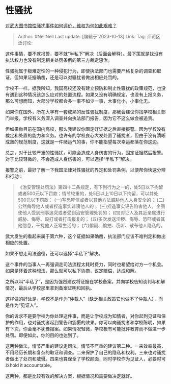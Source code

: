 # 性骚扰

[对武大图书馆性骚扰事件如何评价，维权为何如此艰难？](https://www.zhihu.com/question/625687555/answer/3247889024)

> Author: #NellNell
> Last update: [编辑于 2023-10-13]
> Link:
> Tag:
> 评论区:
> 泛讨论:

这件事情，要不就报警，要不就“半私下”解决（后面会解释）。最下策就是找没有执法权力也没有制定相关处罚条例的第三方裁定惩治。

性骚扰属于极难定性的一种侵犯行为，即使执法部门也需要严格复杂的调查和取证，但如果证据确凿，还是可以对骚扰者做出相应处罚的。

学校不一样。据我所知，我国高校还没有建立预防和制止性骚扰的政策规范，也没有遇到这种情况该怎么应对的处置流程。如果又没有明确规定，也没有上报义务，那么可想而知，大部分学校都会多一事不如少一事，大事化小，小事化无。

如果你在国外，所在大学有一套成熟的反性骚扰制度，那我会建议你找学校相关部门举报，学校有义务深入调查并向执法部门报告，因为它不这么做会被追责。

但如果你目前在国内高校，那么我建议你固定好证据之后直接报警。因为学校没有裁定和处置的能力和义务。也许有的学校良心大发处置了骚扰者，但由于没有清晰成熟的规范制度，这就是一件赌运气的事，你不能指望每次幸运都落在你这边。

总之，对于比较严重的性骚扰，可能会造成人身伤害的行为，固定证据然后报警。对于比较轻微的，不会造成人身伤害的，可以选择“半私下”解决。

报警之前，最好了解一下我国法律对性骚扰的界定和处罚条例，以便帮你快速分辨和行动：

> 《治安管理处罚法》第四十二条规定，有下列行为之一的，处5日以下拘留或者500元以下罚款；情节较重的，处5日以上10日以下拘留，可以并处500元以下罚款：
> (一)写恐吓信或者以其他方法威胁他人人身安全的；
> (二)公然侮辱他人或者捏造事实诽谤他人的；
> (三)捏造事实诬告陷害他人，企图使他人受到刑事追究或者受到治安管理处罚的；
> (四)对证人及其近亲属进行威胁、侮辱、殴打或者打击报复的；
> (五)多次发送淫秽、侮辱、恐吓或者其他信息，干扰他人正常生活的；
> (六)偷窥、偷拍、窃听、散布他人隐私的。

武大发生的看起来属于第六种，这个证据如果确凿，执法部门应该不难判定和做出相应的处置。

如果不想走司法途径，还可以选择“半私下”解决。

这个事件的当事人一再强调走司法流程太耗时费力，同时也希望给对方一个机会。如果是怀着这种想法，那么就可以私下协商，议定赔偿，达成和解。

之所以叫“半私了”，是因为强烈建议将证据在学校备案，并向学校告知谈判与和解情况，最后从学校那里拿到备案证明和回执。

这样做的好处是，学校不是作为“仲裁人”（缺乏相关政策它也做不了仲裁人），而是作为“见证人”。

你的诉求不是要学校为你处理这件事，而是让学校成为知情者，对你起到见证和保护的作用，也对骚扰者起到警告和震慑的效果。你可以向骚扰者和学校陈明，如果有下次，你会毫不犹豫报案。如果情况轻微，学校极有可能批评教育而不做进一步处罚。即便如此，你的目的也达到了。

这两种做法，情节严重的建议走司法。情节不严重的建议第二种。一来效率最高，不用经历长期和复杂的取证和调查。二来保护了自己的隐私和权利。三来也对骚扰者做出了处罚和威慑。四来也算保全了学校颜面，同时学校作为见证人，必要时可以hold it accountable。

这两种，都是比较有效的解决方案，根据情况和需要做决定就好。
